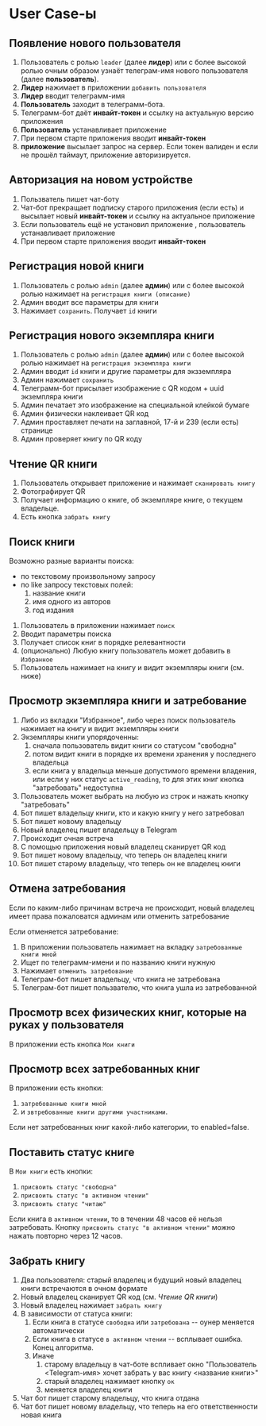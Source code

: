 # User Case-ы




## Появление нового пользователя

1. Пользователь c ролью `leader` (далее **лидер**) 
или c более высокой ролью 
очным образом узнаёт телеграм-имя нового пользователя (далее **пользователь**).
1. **Лидер** нажимает в приложении `добавить пользователя`
2. **Лидер** вводит телеграмм-имя
3. **Пользователь** заходит в телеграмм-бота. 
4. Телеграмм-бот даёт **инвайт-токен** и ссылку на актуальную версию приложения
5. **Пользователь** устанавливает приложение
6. При первом старте приложения вводит **инвайт-токен**
7. **приложение** высылает запрос на сервер. Если токен валиден и если не прошёл таймаут, приложение авторизируется.


## Авторизация на новом устройстве

1. Пользватель пишет чат-боту
2. Чат-бот прекращает подписку старого приложения (если есть) и высылает новый **инвайт-токен** и ссылку на актуальное приложение
3. Если пользователь ещё не установил приложение , пользователь устанавливает приложение
4. При первом старте приложения вводит **инвайт-токен**

## Регистрация новой книги

1. Пользователь с ролью `admin` (далее **админ**)
или c более высокой ролью 
нажимает на `регистрация книги (описание)`
2. Админ вводит все параметры для книги
3. Нажимает `сохранить`. Получает `id` книги

## Регистрация нового экземпляра книги

1. Пользователь с ролью `admin` (далее **админ**) 
или c более высокой ролью 
нажимает на `регистрация экземпляра книги`
2. Админ вводит `id` книги и другие параметры для экзземпляра
3. Админ нажимает `сохранить`
4. Телеграмм-бот присылает изображение с QR кодом + uuid экземпляра книги
5. Админ печатает это изображение на специальной клейкой бумаге
6. Админ физически наклеивает QR код
7. Админ проставляет печати на заглавной, 17-й и 239 (если есть) странице
8. Админ проверяет книгу по QR коду

## Чтение QR книги

1. Пользователь открывает приложение и нажимает `сканировать книгу`
2. Фотографирует QR
3. Получает информацию о книге, об экземпляре книге, о текущем владельце.
4. Есть кнопка `забрать книгу`

## Поиск книги

Возможно разные варианты поиска:
* по текстовому произвольному запросу
* по like запросу текстовых полей: 
  1. название книги
  2. имя одного из авторов
  3. год издания

1. Пользователь в приложении нажимает `поиск`
2. Вводит параметры поиска
3. Получает список книг в порядке релевантности
4. (опционально) Любую книгу пользователь может добавить в `Избранное`
5. Пользователь нажимает на книгу и видит экземпляры книги (см. ниже)


## Просмотр экземпляра книги и затребование

1. Либо из вкладки "Избранное", либо через поиск пользователь нажимает на книгу и видит экземпляры книги
2. Экземпляры книги упорядоченны:
   1. сначала пользователь видит книги со статусом "свободна"
   2. потом видит книги в порядке их времени хранения у последнего владельца
   3. если книга у владельца меньше допустимого времени владения, или если у них статус `active_reading`, то для этих книг кнопка "затребовать" недоступна
3. Пользователь может выбрать на любую из строк и нажать кнопку "затребовать"
4. Бот пишет владельцу книги, кто и какую книгу у него затребовал
5. Бот пишет новому владельцу
6. Новый владелец пишет владельцу в Telegram
7. Происходит очная встреча
8. С помощью приложения новый владелец сканирует QR код
9. Бот пишет новому владельцу, что теперь он владелец книги
10. Бот пишет старому владельцу, что теперь он не владелец книги


## Отмена затребования

Если по каким-либо причинам встреча не происходит, 
новый владелец имеет права пожаловатся админам
или 
отменить затребование

Если отменяется затребование:
1. В приложении пользователь нажимает на вкладку `затребованные книги мной`
2. Ищет по телеграмм-имени и по названию книги нужную
3. Нажимает `отменить затребование`
4. Телеграм-бот пишет владельцу, что книга не затребована
5. Телеграм-бот пишет пользвателю, что книга ушла из затребованной


## Просмотр всех физических книг, которые на руках у пользователя

В приложении есть кнопка `Мои книги`

## Просмотр всех затребованных книг

В приложении есть кнопки:
1. `затребованные книги мной`
1. и `звтребованные книги другими участниками`.

Если нет затребованных книг какой-либо категории, то enabled=false.

## Поставить статус книге

В `Мои книги` есть кнопки:
1. `присвоить статус "свободна"`
1. `присвоить статус "в активном чтении"`
1. `присвоить статус "читаю"`

Если книга в `активном чтении`, то в течении 48 часов её нельзя затребовать.
Кнопку `присвоить статус "в активном чтении"` можно нажать повторно через 12 часов.


## Забрать книгу

1. Два пользователя: старый владелец и будущий новый владелец книги встречаются в очном формате
2. Новый владелец сканирует QR код (см. *Чтение QR книги*)
3. Новый владелец нажимает `забрать книгу`
4. В зависимости от статуса книги:
    1. Если книга в статусе `свободна` или `затребована` -- оунер меняется автоматически
    2. Если книга в статусе `в активном чтении` -- всплывает ошибка. Конец алгоритма.
    3. Иначе 
        1. старому владельцу в чат-боте вспливает окно "Пользователь <Telegram-имя> хочет забрать у вас книгу <название книги>"
        2. старый владелец нажимает кнопку `ок`
        3. меняется владелец книги
5. Чат бот пишет старому владельцу, что книга отдана
6. Чат бот пишет новому владельцу, что теперь на его ответственности новая книга